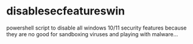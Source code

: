 # disablesecfeatureswin
powershell script to disable all windows 10/11 security features because they are no good for sandboxing viruses and playing with malware...

